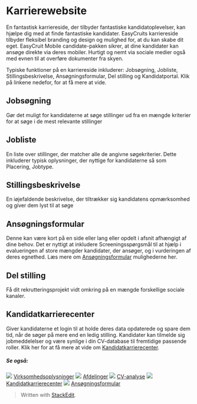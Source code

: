 # Karrierewebsite

En fantastisk karriereside, der tilbyder fantastiske kandidatoplevelser, kan hjælpe dig med at finde fantastiske kandidater. EasyCruits karriereside tilbyder fleksibel branding og design og mulighed for, at du kan skabe dit eget. EasyCruit Mobile candidate-pakken sikrer, at dine kandidater kan ansøge direkte via deres mobiler. Hurtigt og nemt via sociale medier også med evnen til at overføre dokumenter fra skyen.

Typiske funktioner på en karriereside inkluderer: Jobsøgning, Jobliste, Stillingsbeskrivelse, Ansøgningsformular, Del stilling og Kandidatportal. Klik på linkene nedefor, for at få mere at vide.

## Jobsøgning

Gør det muligt for kandidaterne at søge stillinger ud fra en mængde kriterier for at søge i de mest relevante stillinger

## Jobliste

En liste over stillinger, der matcher alle de angivne søgekriterier. Dette inkluderer typisk oplysninger, der nyttige for kandidaterne så som Placering, Jobtype.

## Stillingsbeskrivelse

En iøjefaldende beskrivelse, der tiltrækker sig kandidatens opmærksomhed og giver dem lyst til at søge

## Ansøgningsformular

Denne kan være kort på en side eller lang eller opdelt i afsnit afhængigt af dine behov. Det er nyttigt at inkludere Screeningsspørgsmål til at hjælp i evalueringen af store mængder kandidater, der ansøger, og i vurderingen af deres egnethed. Læs mere om  [Ansøgningsformular](application_form.htm)  mulighederne her.

## Del stilling

Få dit rekrutteringsprojekt vidt omkring på en mængde forskellige sociale kanaler.

## Kandidatkarrierecenter

Giver kandidaterne et login til at holde deres data opdaterede og spare dem tid, når de søger på mere end en ledig stilling. Kandidater kan tilmelde sig jobmeddelelser og være synlige i din CV-database til fremtidige passende roller. Klik her for at få mere at vide om  [Kandidatkarrierecenter](candidate_career_centre.htm).

##### Se også:

![](../Resources/Images/icon-document-link.png)  [Virksomhedsoplysninger](company_information.htm)
![](../Resources/Images/icon-document-link.png)  [Afdelinger](departments.htm)
![](../Resources/Images/icon-document-link.png)  [CV-analyse](cv_parsing.htm)
![](../Resources/Images/icon-document-link.png)  [Kandidatkarrierecenter](candidate_career_centre.htm)
![](../Resources/Images/icon-document-link.png)  [Ansøgningsformular](application_form.htm)


> Written with [StackEdit](https://stackedit.io/).
<!--stackedit_data:
eyJoaXN0b3J5IjpbLTIxNDY1MjM0ODddfQ==
-->